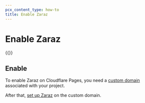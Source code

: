 ```yaml
---
pcx_content_type: how-to
title: Enable Zaraz
---
```


# Enable Zaraz

{{<render file="_zaraz-definition.md" productFolder="zaraz">}}

## Enable

To enable Zaraz on Cloudflare Pages, you need a [custom domain](/pages/configuration/custom-domains/) associated with your project.

After that, [set up Zaraz](/zaraz/get-started/) on the custom domain.